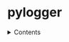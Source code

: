 # pylogger

<details>
  <summary>Contents</summary>
  - Build and Installation    
  - Running Tests   
  - How to Contribute?    
</details>
